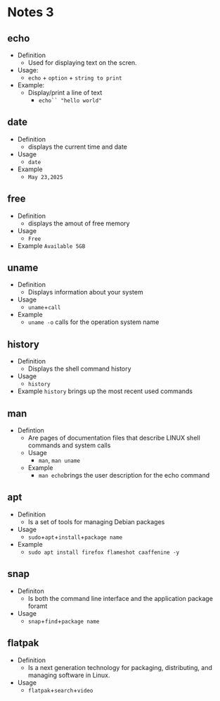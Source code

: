 # Notes 3

## echo
* Definition
  * Used for displaying text on the scren.
* Usage:
  * `echo` + `option` + `string to print`
* Example:
  * Display/print a line of text 
    *   `echo`` "hello world"`
## date
* Definition 
  * displays the current time and date 
* Usage
  * `date`
* Example
  * `May 23,2025`
## free
* Definition 
  * displays the amout of free memory
* Usage
  * `Free`
* Example `Available 5GB`
## uname
* Definition
  * Displays information about your system
* Usage
  * `uname`+`call`
* Example
  * `uname -o` calls for the operation system name
## history
* Definition 
  * Displays the shell command history
* Usage
  * `history`
* Example `history` brings up the most recent used commands 
## man
* Defintion
  *  Are pages of documentation files that describe LINUX shell commands and system calls
  * Usage
    * `man`, `man uname`
  * Example
    * `man echo`brings the user description for the echo command
## apt
* Definition 
  * Is a set of tools for managing Debian packages
* Usage
  * `sudo`+`apt`+`install`+`package name`
* Example
  * `sudo apt install firefox flameshot caaffenine -y`
## snap
* Definiton 
  * Is both the command line interface and the application package foramt 
* Usage
  * `snap`+`find`+`package name`
  
## flatpak
* Definition 
  * Is a next generation technology for packaging, distributing, and managing software in Linux. 
* Usage 
  * `flatpak`+`search`+`video`
  